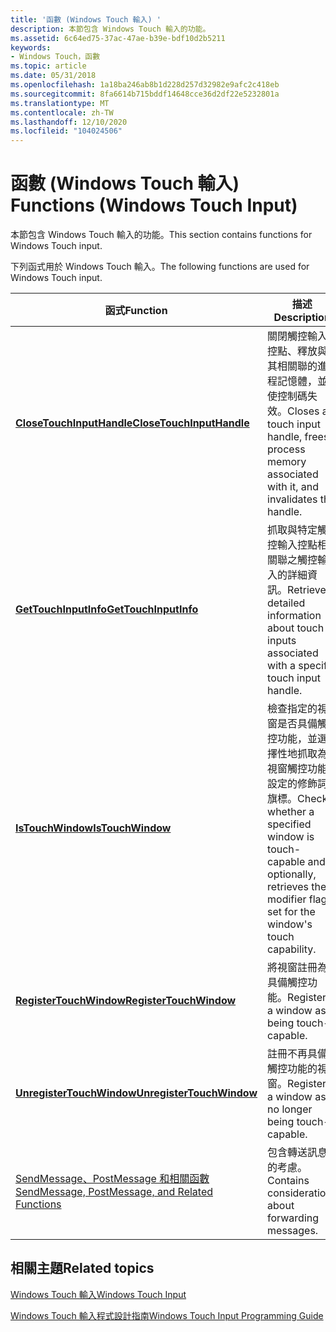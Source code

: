 ```yaml
---
title: '函數 (Windows Touch 輸入) '
description: 本節包含 Windows Touch 輸入的功能。
ms.assetid: 6c64ed75-37ac-47ae-b39e-bdf10d2b5211
keywords:
- Windows Touch，函數
ms.topic: article
ms.date: 05/31/2018
ms.openlocfilehash: 1a18ba246ab8b1d228d257d32982e9afc2c418eb
ms.sourcegitcommit: 8fa6614b715bddf14648cce36d2df22e5232801a
ms.translationtype: MT
ms.contentlocale: zh-TW
ms.lasthandoff: 12/10/2020
ms.locfileid: "104024506"
---
```

# <a name="functions-windows-touch-input"></a><span data-ttu-id="12802-104">函數 (Windows Touch 輸入) </span><span class="sxs-lookup"><span data-stu-id="12802-104">Functions (Windows Touch Input)</span></span>

<span data-ttu-id="12802-105">本節包含 Windows Touch 輸入的功能。</span><span class="sxs-lookup"><span data-stu-id="12802-105">This section contains functions for Windows Touch input.</span></span>

<span data-ttu-id="12802-106">下列函式用於 Windows Touch 輸入。</span><span class="sxs-lookup"><span data-stu-id="12802-106">The following functions are used for Windows Touch input.</span></span>



| <span data-ttu-id="12802-107">函式</span><span class="sxs-lookup"><span data-stu-id="12802-107">Function</span></span>                                                                                               | <span data-ttu-id="12802-108">描述</span><span class="sxs-lookup"><span data-stu-id="12802-108">Description</span></span>                                                                                                                             |
|--------------------------------------------------------------------------------------------------------|-----------------------------------------------------------------------------------------------------------------------------------------|
| [<span data-ttu-id="12802-109">**CloseTouchInputHandle**</span><span class="sxs-lookup"><span data-stu-id="12802-109">**CloseTouchInputHandle**</span></span>](/windows/desktop/api/winuser/nf-winuser-closetouchinputhandle)                                                 | <span data-ttu-id="12802-110">關閉觸控輸入控點、釋放與其相關聯的進程記憶體，並使控制碼失效。</span><span class="sxs-lookup"><span data-stu-id="12802-110">Closes a touch input handle, frees process memory associated with it, and invalidates the handle.</span></span>                                       |
| [<span data-ttu-id="12802-111">**GetTouchInputInfo**</span><span class="sxs-lookup"><span data-stu-id="12802-111">**GetTouchInputInfo**</span></span>](/windows/desktop/api/winuser/nf-winuser-gettouchinputinfo)                                                         | <span data-ttu-id="12802-112">抓取與特定觸控輸入控點相關聯之觸控輸入的詳細資訊。</span><span class="sxs-lookup"><span data-stu-id="12802-112">Retrieves detailed information about touch inputs associated with a specific touch input handle.</span></span>                                        |
| [<span data-ttu-id="12802-113">**IsTouchWindow**</span><span class="sxs-lookup"><span data-stu-id="12802-113">**IsTouchWindow**</span></span>](/windows/desktop/api/winuser/nf-winuser-istouchwindow)                                                                 | <span data-ttu-id="12802-114">檢查指定的視窗是否具備觸控功能，並選擇性地抓取為視窗觸控功能設定的修飾詞旗標。</span><span class="sxs-lookup"><span data-stu-id="12802-114">Checks whether a specified window is touch-capable and, optionally, retrieves the modifier flags set for the window's touch capability.</span></span> |
| [<span data-ttu-id="12802-115">**RegisterTouchWindow**</span><span class="sxs-lookup"><span data-stu-id="12802-115">**RegisterTouchWindow**</span></span>](/windows/desktop/api/winuser/nf-winuser-registertouchwindow)                                                     | <span data-ttu-id="12802-116">將視窗註冊為具備觸控功能。</span><span class="sxs-lookup"><span data-stu-id="12802-116">Registers a window as being touch-capable.</span></span>                                                                                              |
| [<span data-ttu-id="12802-117">**UnregisterTouchWindow**</span><span class="sxs-lookup"><span data-stu-id="12802-117">**UnregisterTouchWindow**</span></span>](/windows/desktop/api/winuser/nf-winuser-unregistertouchwindow)                                                 | <span data-ttu-id="12802-118">註冊不再具備觸控功能的視窗。</span><span class="sxs-lookup"><span data-stu-id="12802-118">Registers a window as no longer being touch-capable.</span></span>                                                                                    |
| [<span data-ttu-id="12802-119">SendMessage、PostMessage 和相關函數</span><span class="sxs-lookup"><span data-stu-id="12802-119">SendMessage, PostMessage, and Related Functions</span></span>](sendmessage--postmessage--and-related-functions.md) | <span data-ttu-id="12802-120">包含轉送訊息的考慮。</span><span class="sxs-lookup"><span data-stu-id="12802-120">Contains considerations about forwarding messages.</span></span>                                                                                      |



 

## <a name="related-topics"></a><span data-ttu-id="12802-121">相關主題</span><span class="sxs-lookup"><span data-stu-id="12802-121">Related topics</span></span>

<dl> <dt>

[<span data-ttu-id="12802-122">Windows Touch 輸入</span><span class="sxs-lookup"><span data-stu-id="12802-122">Windows Touch Input</span></span>](multi-touch-input.md)
</dt> <dt>

[<span data-ttu-id="12802-123">Windows Touch 輸入程式設計指南</span><span class="sxs-lookup"><span data-stu-id="12802-123">Windows Touch Input Programming Guide</span></span>](guide-multi-touch-input.md)
</dt> </dl>

 

 




